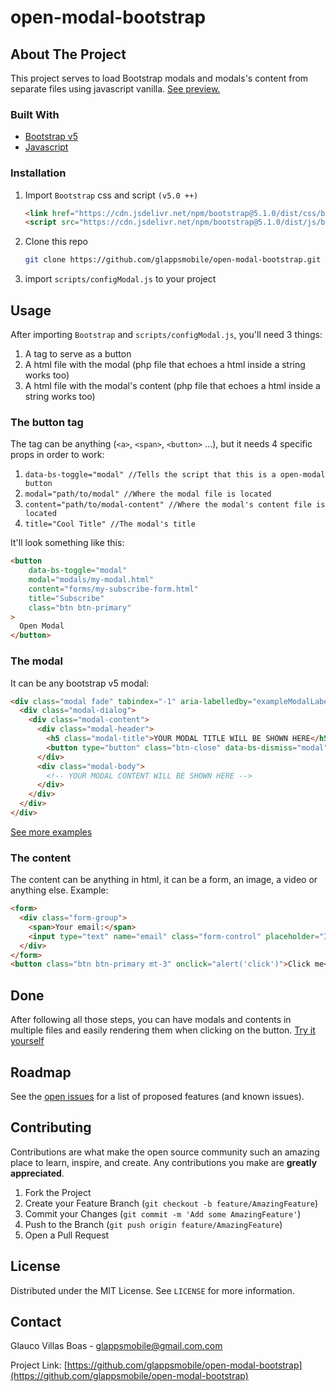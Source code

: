 # open-modal-bootstrap
## About The Project

This project serves to load Bootstrap modals and modals's content from separate files using javascript vanilla. [See preview.](https://glappsmobile.github.io/open-modal-bootstrap/)

### Built With

* [Bootstrap v5](https://getbootstrap.com/docs/5.1/getting-started/download/)
* [Javascript](https://javascript.com)

### Installation

1. Import `Bootstrap` css and script `(v5.0 ++)`
   ```html
   <link href="https://cdn.jsdelivr.net/npm/bootstrap@5.1.0/dist/css/bootstrap.min.css" rel="stylesheet" integrity="sha384-KyZXEAg3QhqLMpG8r+8fhAXLRk2vvoC2f3B09zVXn8CA5QIVfZOJ3BCsw2P0p/We" crossorigin="anonymous">
   <script src="https://cdn.jsdelivr.net/npm/bootstrap@5.1.0/dist/js/bootstrap.bundle.min.js" integrity="sha384-U1DAWAznBHeqEIlVSCgzq+c9gqGAJn5c/t99JyeKa9xxaYpSvHU5awsuZVVFIhvj" crossorigin="anonymous"></script>
   ```

2. Clone this repo
   ```sh
   git clone https://github.com/glappsmobile/open-modal-bootstrap.git
   ```
3. import `scripts/configModal.js` to your project

## Usage
After importing `Bootstrap` and `scripts/configModal.js`, you'll need 3 things:

1. A tag to serve as a button
2. A html file with the modal (php file that echoes a html inside a string works too)
3. A html file with the modal's content (php file that echoes a html inside a string works too)

### The button tag
The tag can be anything (`<a>`, `<span>`, `<button>` ...), but it needs 4 specific props in order to work:

1. `data-bs-toggle="modal" //Tells the script that this is a open-modal button`
2. `modal="path/to/modal" //Where the modal file is located`
3. `content="path/to/modal-content" //Where the modal's content file is located`
4. `title="Cool Title" //The modal's title`

It'll look something like this:
```html
<button 
    data-bs-toggle="modal"
    modal="modals/my-modal.html"
    content="forms/my-subscribe-form.html"
    title="Subscribe"
    class="btn btn-primary"
>
  Open Modal
</button>
```
### The modal
It can be any bootstrap v5 modal:

```html
<div class="modal fade" tabindex="-1" aria-labelledby="exampleModalLabel" aria-hidden="true">
  <div class="modal-dialog">
    <div class="modal-content">
      <div class="modal-header">
        <h5 class="modal-title">YOUR MODAL TITLE WILL BE SHOWN HERE</h5>
        <button type="button" class="btn-close" data-bs-dismiss="modal" aria-label="Close"></button>
      </div>
      <div class="modal-body">
        <!-- YOUR MODAL CONTENT WILL BE SHOWN HERE -->
      </div>
    </div>
  </div>
</div>
```
[See more examples](https://getbootstrap.com/docs/5.1/components/modal/#examples)

### The content
The content can be anything in html, it can be a form, an image, a video or anything else.
Example:
```html
<form>
  <div class="form-group">
    <span>Your email:</span>
    <input type="text" name="email" class="form-control" placeholder="Insert your email">
  </div>
</form>
<button class="btn btn-primary mt-3" onclick="alert('click')">Click me</button>
```
## Done
After following all those steps, you can have modals and contents in multiple files and easily rendering them when clicking on the button.
 [Try it yourself](https://codesandbox.io/s/open-bootstrap-modal-j4ogo)
 
 
<!-- ROADMAP -->
## Roadmap

See the [open issues](https://github.com/glappsmobile/open-modal-bootstrap/issues) for a list of proposed features (and known issues).

<!-- CONTRIBUTING -->
## Contributing

Contributions are what make the open source community such an amazing place to learn, inspire, and create. Any contributions you make are **greatly appreciated**.

1. Fork the Project
2. Create your Feature Branch (`git checkout -b feature/AmazingFeature`)
3. Commit your Changes (`git commit -m 'Add some AmazingFeature'`)
4. Push to the Branch (`git push origin feature/AmazingFeature`)
5. Open a Pull Request

<!-- LICENSE -->
## License

Distributed under the MIT License. See `LICENSE` for more information.

<!-- CONTACT -->
## Contact

Glauco Villas Boas - glappsmobile@gmail.com.com

Project Link: [https://github.com/glappsmobile/open-modal-bootstrap](https://github.com/glappsmobile/open-modal-bootstrap)
